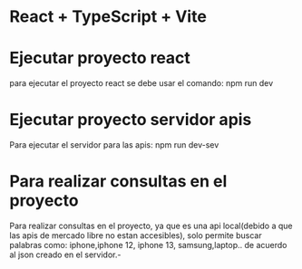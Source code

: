 # React + TypeScript + Vite

# Ejecutar proyecto react
para ejecutar el proyecto react se debe usar el comando:
npm run dev
# Ejecutar proyecto servidor apis
Para ejecutar el servidor para las apis:
npm run dev-sev
# Para realizar consultas en el proyecto
Para realizar consultas en el proyecto, ya que es una api local(debido a que las apis de mercado libre no estan accesibles),
solo permite buscar palabras como:
iphone,iphone 12, iphone 13, samsung,laptop.. de acuerdo al json creado en el servidor.-